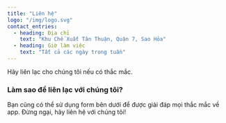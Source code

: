 ```yaml
---
title: "Liên hệ"
logo: "/img/logo.svg"
contact_entries:
  - heading: Địa chỉ
    text: "Khu Chế Xuất Tân Thuận, Quận 7, Sao Hỏa"
  - heading: Giờ làm việc
    text: "Tất cả các ngày trong tuần"
---
```


Hãy liên lạc cho chúng tôi nếu có thắc mắc.

<h3 class="f4 b lh-title mb2">Làm sao để liên lạc với chúng tôi?</h3>

Bạn cũng có thể sử dụng form bên dưới để được giải đáp mọi thắc mắc về
app. Đừng ngại, hãy liên hệ với chúng tôi!
